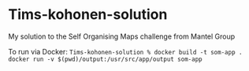 # Tims-kohonen-solution
My solution to the Self Organising Maps challenge from Mantel Group

To run via Docker:
`Tims-kohonen-solution % docker build -t som-app .` \
`docker run -v $(pwd)/output:/usr/src/app/output som-app`
